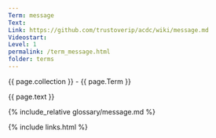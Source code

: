 ```yaml
---
Term: message
Text: 
Link: https://github.com/trustoverip/acdc/wiki/message.md
Videostart: 
Level: 1
permalink: /term_message.html
folder: terms
---
```


{{ page.collection }} - {{ page.Term }}

   {{ page.text }}

{% include_relative glossary/message.md %}

 {% include links.html %} 
